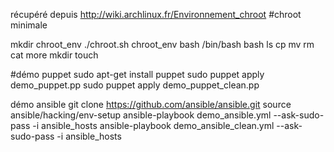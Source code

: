 récupéré depuis http://wiki.archlinux.fr/Environnement_chroot
#chroot minimale

mkdir chroot_env
./chroot.sh chroot_env bash /bin/bash bash ls cp mv rm cat more mkdir touch

#démo puppet
sudo apt-get install puppet
sudo puppet apply demo_puppet.pp
sudo puppet apply demo_puppet_clean.pp


démo ansible
git clone https://github.com/ansible/ansible.git
source ansible/hacking/env-setup
ansible-playbook demo_ansible.yml --ask-sudo-pass -i ansible_hosts
ansible-playbook demo_ansible_clean.yml --ask-sudo-pass -i ansible_hosts
